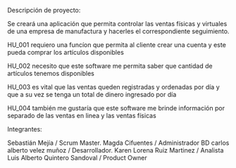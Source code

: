 ﻿
Descripción de proyecto:

Se creará una aplicación que permita controlar las ventas físicas y 
virtuales de una empresa de manufactura y hacerles el correspondiente 
seguimiento.

HU_001
requiero una funcíon que permita al cliente crear una cuenta y este pueda
comprar los artículos disponibles

HU_002
necesito que este software me permita saber que cantidad de artículos tenemos
disponibles 

HU_003 
es vital que las ventas queden registradas y ordenadas por día y que a su vez
se tenga un total de dinero ingresado por día  

HU_004
también me gustaría que este software me brinde información por separado
de las ventas en linea y las ventas físicas 

Integrantes:

Sebastián Mejía / Scrum Master.
Magda Cifuentes / Administrador BD
carlos alberto velez muñoz / Desarrollador.
Karen Lorena Ruiz Martinez / Analista
Luis Alberto Quintero Sandoval / Product Owner
